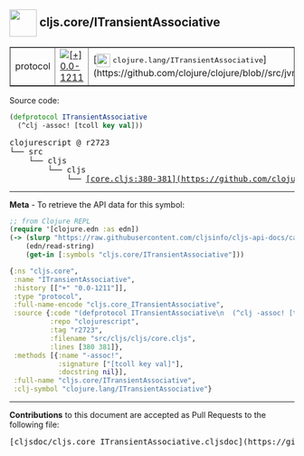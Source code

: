 ## <img width="48px" valign="middle" src="http://i.imgur.com/Hi20huC.png"> cljs.core/ITransientAssociative

 <table border="1">
<tr>

<td>protocol</td>
<td><a href="https://github.com/cljsinfo/cljs-api-docs/tree/0.0-1211"><img valign="middle" alt="[+] 0.0-1211" src="https://img.shields.io/badge/+-0.0--1211-lightgrey.svg"></a> </td>
<td>
[<img height="24px" valign="middle" src="http://i.imgur.com/1GjPKvB.png"> <samp>clojure.lang/ITransientAssociative</samp>](https://github.com/clojure/clojure/blob//src/jvm/clojure/lang/ITransientAssociative.java)
</td>
</tr>
</table>






Source code:

```clj
(defprotocol ITransientAssociative
  (^clj -assoc! [tcoll key val]))
```

 <pre>
clojurescript @ r2723
└── src
    └── cljs
        └── cljs
            └── <ins>[core.cljs:380-381](https://github.com/clojure/clojurescript/blob/r2723/src/cljs/cljs/core.cljs#L380-L381)</ins>
</pre>


---

__Meta__ - To retrieve the API data for this symbol:

```clj
;; from Clojure REPL
(require '[clojure.edn :as edn])
(-> (slurp "https://raw.githubusercontent.com/cljsinfo/cljs-api-docs/catalog/cljs-api.edn")
    (edn/read-string)
    (get-in [:symbols "cljs.core/ITransientAssociative"]))
```

```clj
{:ns "cljs.core",
 :name "ITransientAssociative",
 :history [["+" "0.0-1211"]],
 :type "protocol",
 :full-name-encode "cljs.core_ITransientAssociative",
 :source {:code "(defprotocol ITransientAssociative\n  (^clj -assoc! [tcoll key val]))",
          :repo "clojurescript",
          :tag "r2723",
          :filename "src/cljs/cljs/core.cljs",
          :lines [380 381]},
 :methods [{:name "-assoc!",
            :signature ["[tcoll key val]"],
            :docstring nil}],
 :full-name "cljs.core/ITransientAssociative",
 :clj-symbol "clojure.lang/ITransientAssociative"}

```

---

__Contributions__ to this document are accepted as Pull Requests to the following file:

 <pre>
[cljsdoc/cljs.core_ITransientAssociative.cljsdoc](https://github.com/cljsinfo/cljs-api-docs/blob/master/cljsdoc/cljs.core_ITransientAssociative.cljsdoc)
</pre>

